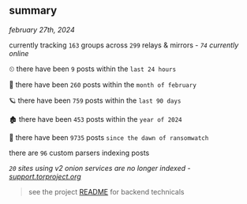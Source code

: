 
## summary
_february 27th, 2024_

currently tracking `163` groups across `299` relays & mirrors - _`74` currently online_

⏲ there have been `9` posts within the `last 24 hours`

🦈 there have been `260` posts within the `month of february`

🪐 there have been `759` posts within the `last 90 days`

🏚 there have been `453` posts within the `year of 2024`

🦕 there have been `9735` posts `since the dawn of ransomwatch`

there are `96` custom parsers indexing posts

_`20` sites using v2 onion services are no longer indexed - [support.torproject.org](https://support.torproject.org/onionservices/v2-deprecation/)_

> see the project [README](https://github.com/joshhighet/ransomwatch#ransomwatch--) for backend technicals
